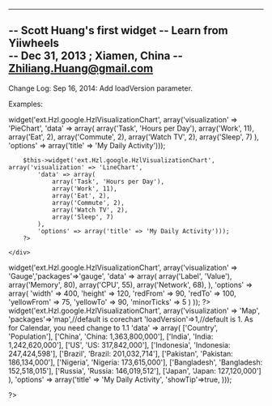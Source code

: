 --------------------------------------
-- Scott Huang's first widget 
-- Learn from Yiiwheels  
-- Dec 31, 2013  ;  Xiamen, China
-- Zhiliang.Huang@gmail.com
--------------------------------------

Change Log:
Sep 16, 2014: Add loadVersion parameter.


Examples:
<div class="row"> 
    <div class="col-md-6" >  
        <?php
//very useful google chart
        $this->widget('ext.Hzl.google.HzlVisualizationChart', array('visualization' => 'PieChart',
            'data' => array(
                array('Task', 'Hours per Day'),
                array('Work', 11),
                array('Eat', 2),
                array('Commute', 2),
                array('Watch TV', 2),
                array('Sleep', 7)
            ),
            'options' => array('title' => 'My Daily Activity')));
        
        $this->widget('ext.Hzl.google.HzlVisualizationChart', array('visualization' => 'LineChart',
            'data' => array(
                array('Task', 'Hours per Day'),
                array('Work', 11),
                array('Eat', 2),
                array('Commute', 2),
                array('Watch TV', 2),
                array('Sleep', 7)
            ),
            'options' => array('title' => 'My Daily Activity')));
        ?>

    </div>
</div>

<div class="row"> 
    <div class="col-md-6" >  
<?php
$this->widget('ext.Hzl.google.HzlVisualizationChart', 
        array('visualization' => 'Gauge','packages'=>'gauge',
    'data' => array(
        array('Label', 'Value'),
        array('Memory', 80),
        array('CPU', 55),
        array('Network', 68),
    ),
    'options' => array(
        'width' => 400,
        'height' => 120,
        'redFrom' => 90,
        'redTo' => 100,
        'yellowFrom' => 75,
        'yellowTo' => 90,
        'minorTicks' => 5
    )
));
?>
    </div>
</div>


<div class="row"> 
    <div class="col-md-6" >  
<?php
  $this->widget('ext.Hzl.google.HzlVisualizationChart', array('visualization' => 'Map',
            'packages'=>'map',//default is corechart
            'loadVersion'=>1,//default is 1.  As for Calendar, you need change to 1.1
            'data' => array(
       ['Country', 'Population'],
        ['China', 'China: 1,363,800,000'],
        ['India', 'India: 1,242,620,000'],
        ['US', 'US: 317,842,000'],
        ['Indonesia', 'Indonesia: 247,424,598'],
        ['Brazil', 'Brazil: 201,032,714'],
        ['Pakistan', 'Pakistan: 186,134,000'],
        ['Nigeria', 'Nigeria: 173,615,000'],
        ['Bangladesh', 'Bangladesh: 152,518,015'],
        ['Russia', 'Russia: 146,019,512'],
        ['Japan', 'Japan: 127,120,000']
            ),
            'options' => array('title' => 'My Daily Activity',
                'showTip'=>true,
                )));

?>
    </div>
</div>